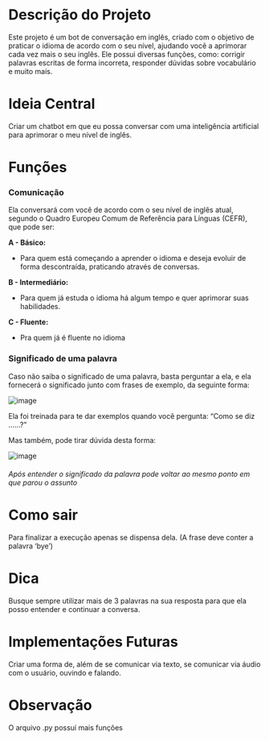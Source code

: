 # Descrição do Projeto

Este projeto é um bot de conversação em inglês, criado com o objetivo de praticar o idioma de acordo com o seu nível, ajudando você a aprimorar cada vez mais o seu inglês. Ele possui diversas funções, como: corrigir palavras escritas de forma incorreta, responder dúvidas sobre vocabulário e muito mais.

# **Ideia Central**

Criar um chatbot em que eu possa conversar com uma inteligência artificial para aprimorar o meu nível de inglês.

# Funções

### Comunicação 
Ela conversará com você de acordo com o seu nível de inglês atual, segundo o Quadro Europeu Comum de Referência para Línguas (CEFR), que pode ser:

**A - Básico:**
* Para quem está começando a aprender o idioma e deseja evoluir de forma descontraída, praticando através de conversas.

**B - Intermediário:**
* Para quem já estuda o idioma há algum tempo e quer aprimorar suas habilidades. 

**C - Fluente:**
* Pra quem já é fluente no idioma

### Significado de uma palavra

Caso não saiba o significado de uma palavra, basta perguntar a ela, e ela fornecerá o significado junto com frases de exemplo, da seguinte forma:

![image](https://github.com/Tiago-Terto/Conversa_Ingles_com_Gemini/assets/166755872/a5983906-433f-494a-9162-0140964bb529)


Ela foi treinada para te dar exemplos quando você pergunta: “Como se diz ……?”

Mas também, pode tirar dúvida desta forma:

![image](https://github.com/Tiago-Terto/Conversa_Ingles_com_Gemini/assets/166755872/72c2044f-2b50-43d8-abea-ed8d3b5c2999)

###### Após entender o significado da palavra pode voltar ao mesmo ponto em que parou o assunto

# Como sair

Para finalizar a execução apenas se dispensa dela. (A frase deve conter a palavra ‘bye’)

# Dica

Busque sempre utilizar mais de 3 palavras na sua resposta para que ela posso entender e continuar a conversa.

# Implementações Futuras

Criar uma forma de, além de se comunicar via texto, se comunicar via áudio com o usuário, ouvindo e falando.

# Observação

O arquivo .py possuí mais funções
